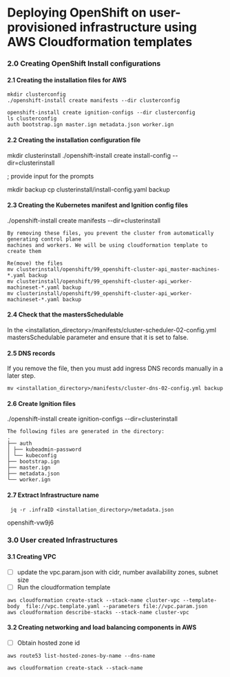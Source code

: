 # Deploying OpenShift on user-provisioned infrastructure using AWS Cloudformation templates




### 2.0 Creating OpenShift Install configurations

#### 2.1 Creating the installation files for AWS

```
mkdir clusterconfig
./openshift-install create manifests --dir clusterconfig

openshift-install create ignition-configs --dir clusterconfig
ls clusterconfig
auth bootstrap.ign master.ign metadata.json worker.ign
```

#### 2.2 Creating the installation configuration file

mkdir clusterinstall
./openshift-install create install-config --dir=clusterinstall

; provide input for the prompts

mkdir backup
cp clusterinstall/install-config.yaml backup

#### 2.3 Creating the Kubernetes manifest and Ignition config files
./openshift-install create manifests --dir=clusterinstall

```
By removing these files, you prevent the cluster from automatically generating control plane
machines and workers. We will be using cloudformation template to create them

Re(move) the files
mv clusterinstall/openshift/99_openshift-cluster-api_master-machines-*.yaml backup
mv clusterinstall/openshift/99_openshift-cluster-api_worker-machineset-*.yaml backup
mv clusterinstall/openshift/99_openshift-cluster-api_worker-machineset-*.yaml backup
```

#### 2.4 Check that the mastersSchedulable

In the <installation_directory>/manifests/cluster-scheduler-02-config.yml mastersSchedulable parameter and ensure that it is set to false.

#### 2.5 DNS records

If you remove the file, then you must add ingress DNS records manually in a later step.
```
mv <installation_directory>/manifests/cluster-dns-02-config.yml backup
```

#### 2.6 Create Ignition files
 ./openshift-install create ignition-configs --dir=clusterinstall 
 ```
 The following files are generated in the directory:
.
├── auth
│ ├── kubeadmin-password
│ └── kubeconfig
├── bootstrap.ign
├── master.ign
├── metadata.json
└── worker.ign
```
#### 2.7 Extract Infrastructure name

```
 jq -r .infraID <installation_directory>/metadata.json 
```
 openshift-vw9j6
 
 
 ### 3.0 User created Infrastructures
 
 
#### 3.1 Creating VPC

- [ ] update the vpc.param.json with cidr, number availability zones, subnet size
- [ ] Run the cloudformation template
```
aws cloudformation create-stack --stack-name cluster-vpc --template-body  file://vpc.template.yaml --parameters file://vpc.param.json
aws cloudformation describe-stacks --stack-name cluster-vpc
```

#### 3.2 Creating networking and load balancing components in AWS

- [ ] Obtain hosted zone id
```
aws route53 list-hosted-zones-by-name --dns-name 
```


```
aws cloudformation create-stack --stack-name 





